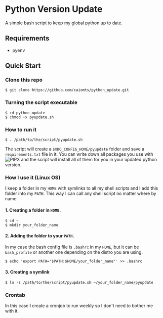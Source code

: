# Python Version Update

A simple bash script to keep my global python up to date.

## Requirements
- pyenv

## Quick Start

### Clone this repo

```
$ git clone https://github.com/caiomts/python_update.git
```

### Turning the script executable

```
$ cd python_update
$ chmod +x pyupdate.sh 
```

### How to run it

```
$ . /path/to/the/script/pyupdate.sh 
```

The script will create a `$XDG_CONFIG_HOME/pyupdate` folder and save a `requirements.txt` file in it. You can write down
all packages you use with ![PIPX](https://pypa.github.io/pipx/) and the script will install all of them for you in your
updated python version.

### How I use it (Linux OS)

I keep a folder in my `HOME` with symlinks to all my shell scripts and I add this folder into my `PATH`.
This way I can call any shell script no matter where by name.

#### 1. Creating a folder in `HOME`.

```
$ cd ~
$ mkdir your_folder_name
```

#### 2. Adding the folder to your `PATH`.

In my case the bash config file is `.bashrc` in my `HOME`, but it can be `bash_profile` or another one depending 
on the distro you are using.

```
$ echo 'export PATH="$PATH:$HOME/your_folder_name"' >> .bashrc
```

#### 3. Creating a symlink

```
$ ln -s /path/to/the/script/pyupdate.sh ~/your_folder_name/pyupdate
```

### Crontab

In this case I create a cronjob to run weekly so I don't need to bother me with it.


